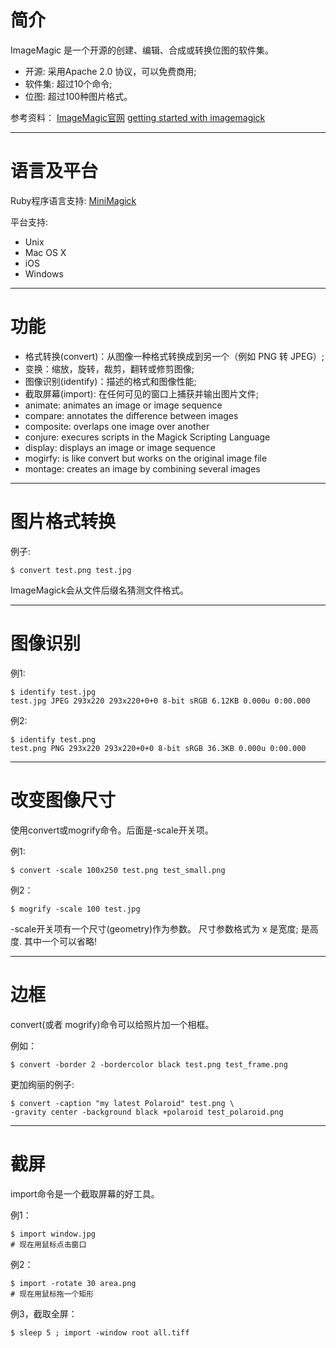 # 简介

ImageMagic 是一个开源的创建、编辑、合成或转换位图的软件集。

* 开源: 采用Apache 2.0 协议，可以免费商用;
* 软件集: 超过10个命令;
* 位图: 超过100种图片格式。

参考资料：
[ImageMagic官网](http://www.imagemagick.org/)
[getting started with imagemagick](http://www.slideshare.net/bbbart/getting-started-with-imagemagick)

---------------------------------------------------------------------

# 语言及平台

Ruby程序语言支持: [MiniMagick](http://rubyforge.org/projects/mini-magick)

平台支持: 
  * Unix
  * Mac OS X
  * iOS
  * Windows

---------------------------------------------------------------------

# 功能

* 格式转换(convert)：从图像一种格式转换成到另一个（例如 PNG 转 JPEG）;
* 变换：缩放，旋转，裁剪，翻转或修剪图像;
* 图像识别(identify)：描述的格式和图像性能;
* 截取屏幕(import): 在任何可见的窗口上捕获并输出图片文件;
* animate: animates an image or image sequence
* compare: annotates the difference between images
* composite: overlaps one image over another
* conjure: execures scripts in the Magick Scripting Language
* display: displays an image or image sequence
* mogirfy: is like convert but works on the original image file
* montage: creates an image by combining several images

----------------------------------------------------------------------

# 图片格式转换

例子:

```shell
$ convert test.png test.jpg
```

ImageMagick会从文件后缀名猜测文件格式。


-----------------------------------------------------------------------

# 图像识别

例1:

```
$ identify test.jpg
test.jpg JPEG 293x220 293x220+0+0 8-bit sRGB 6.12KB 0.000u 0:00.000
```

例2:

```
$ identify test.png
test.png PNG 293x220 293x220+0+0 8-bit sRGB 36.3KB 0.000u 0:00.000
```

-----------------------------------------------------------------------

# 改变图像尺寸

使用convert或mogrify命令。后面是-scale开关项。

例1:

```shell
$ convert -scale 100x250 test.png test_small.png
```

例2：

```shell
$ mogrify -scale 100 test.jpg
```

-scale开关项有一个尺寸(geometry)作为参数。 尺寸参数格式为 <W>x<h>
  <W> 是宽度;
  <H> 是高度.
其中一个可以省略!

---------------------------------------------------------------------------

# 边框

convert(或者 mogrify)命令可以给照片加一个相框。

例如：

```shell
$ convert -border 2 -bordercolor black test.png test_frame.png
```

更加绚丽的例子:

```shell
$ convert -caption "my latest Polaroid" test.png \
-gravity center -background black +polaroid test_polaroid.png
```

----------------------------------------------------------------------------------

# 截屏
import命令是一个截取屏幕的好工具。

例1：

```shell
$ import window.jpg
# 现在用鼠标点击窗口
```

例2：

```shell
$ import -rotate 30 area.png
# 现在用鼠标拖一个矩形
```

例3，截取全屏：

```shell
$ sleep 5 ; import -window root all.tiff
```

